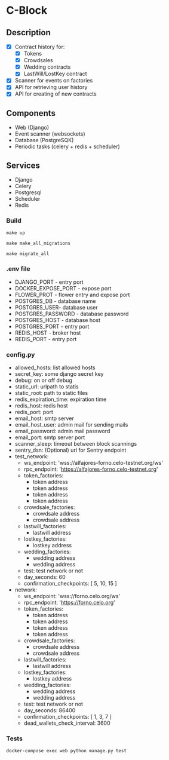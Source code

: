 # C-Block
## Description
- [x] Contract history for:
  - [x] Tokens
  - [x] Crowdsales
  - [x] Wedding contracts
  - [x] LastWill/LostKey contract 
- [x] Scanner for events on factories
- [x] API for retrieving user history
- [x] API for creating of new contracts
## Components
- Web (Django)
- Event scanner (websockets)
- Database (PostgreSQK)
- Periodic tasks (celery + redis + scheduler) 
## Services
- Django
- Celery
- Postgresql
- Scheduler
- Redis
### Build
```
make up
```
```
make make_all_migrations
```
```
make migrate_all
```
### .env file
- DJANGO_PORT - entry port
- DOCKER_EXPOSE_PORT - expose port
- FLOWER_PROT - flower entry and expose port
- POSTGRES_DB - database name
- POSTGRES_USER- database user
- POSTGRES_PASSWORD - database password
- POSTGRES_HOST - database host
- POSTGRES_PORT - entry port
- REDIS_HOST - broker host
- REDIS_PORT - entry port

### config.py
- allowed_hosts: list allowed hosts
- secret_key: some django secret key
- debug: on or off debug
- static_url: urlpath to statis
- static_root: path to static files
- redis_expiration_time: expiration time
- redis_host: redis host
- redis_port: port
- email_host: smtp server
- email_host_user: admin mail for sending mails
- email_password: admin mail password
- email_port: smtp server port
- scanner_sleep: timeout between block scannings
- sentry_dsn: (Optional) url for Sentry endpoint
- test_network:
  - ws_endpoint: 'wss://alfajores-forno.celo-testnet.org/ws'
  - rpc_endpoint: 'https://alfajores-forno.celo-testnet.org'
  - token_factories:
    - token address
    - token address
    - token address
    - token address
  - crowdsale_factories:
    - crowdsale address
    - crowdsale address
  - lastwill_factories:
    - lastwill address
  - lostkey_factories:
    - lostkey address
  - wedding_factories:
    - wedding address
    - wedding address
  - test: test network or not
  - day_seconds: 60
  - confirmation_checkpoints: [ 5, 10, 15 ]
- network:
  - ws_endpoint: 'wss://forno.celo.org/ws'
  - rpc_endpoint: 'https://forno.celo.org'
  - token_factories:
    - token address
    - token address
    - token address
    - token address
  - crowdsale_factories:
    - crowdsale address
    - crowdsale address
  - lastwill_factories:
    - lastwill address
  - lostkey_factories:
    - lostkey address
  - wedding_factories:
    - wedding address
    - wedding address
  - test: test network or not
  - day_seconds: 86400
  - confirmation_checkpoints: [ 1, 3, 7 ]
  - dead_wallets_check_interval: 3600
### Tests
```
docker-compose exec web python manage.py test
```
